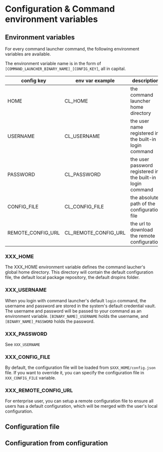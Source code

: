 # Configuration & Command environment variables

## Environment variables

For every command launcher command, the following environment variables are available.

The environment variable name is in the form of `[COMMAND_LAUNCHER_BINARY_NAME]_[CONFIG_KEY]`, all in capital.

| config key        | env var example      | description                                                |
|-------------------|----------------------|------------------------------------------------------------|
| HOME              | CL_HOME              | the command launcher home directory                        |
| USERNAME          | CL_USERNAME          | the user name registered in the built-in login command     |
| PASSWORD          | CL_PASSWORD          | the user password registered in the built-in login command |
| CONFIG_FILE       | CL_CONFIG_FILE       | the absolute path of the configuration file                |
| REMOTE_CONFIG_URL | CL_REMOTE_CONFIG_URL | the url to download the remote configuration               |


### XXX_HOME

The XXX_HOME environment variable defines the command laucher's global home directory. This directory will contain the default configuration file, the default local package repository, the default dropins folder.

### XXX_USERNAME

When you login with command launcher's default `login` command, the username and password are stored in the system's default credential vault. The username and password will be passed to your command as an environment variable. `[BINARY_NAME]_USERNAME` holds the username, and `[BINARY_NAME]_PASSWORD` holds the password.

### XXX_PASSWORD

See `XXX_USERNAME`

### XXX_CONFIG_FILE

By default, the configuration file will be loaded from `$XXX_HOME/config.json` file. If you want to override it, you can specify the configuration file in `XXX_CONFIG_FILE` variable.

### XXX_REMOTE_CONFIG_URL

For enterprise user, you can setup a remote configuration file to ensure all users has a default configuration, which will be merged with the user's local configuration.


## Configuration file




## Configuration from configuration




